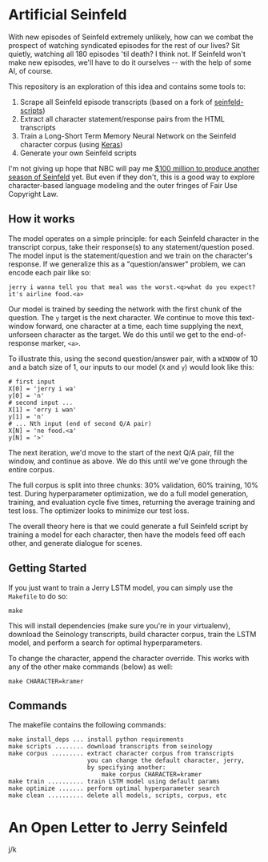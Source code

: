# Artificial Seinfeld

With new episodes of Seinfeld extremely unlikely, how can we combat the prospect of watching syndicated episodes for the rest of our lives? Sit quietly, watching all 180 episodes 'til death? I think not. If Seinfeld won't make new episodes, we'll have to do it ourselves -- with the help of some AI, of course.

This repository is an exploration of this idea and contains some tools to:

1.  Scrape all Seinfeld episode transcripts (based on a fork of [seinfeld-scripts](https://github.com/colinpollock/seinfeld-scripts))
2.  Extract all character statement/response pairs from the HTML transcripts
3.  Train a Long-Short Term Memory Neural Network on the Seinfeld character corpus (using [Keras](https://github.com/fchollet/keras))
4.  Generate your own Seinfeld scripts

I'm not giving up hope that NBC will pay me [$100 million to produce another season of Seinfeld](http://www.foxnews.com/entertainment/2012/05/29/qa-former-nbc-honcho-offered-jerry-seinfeld-over-100-million-for-one-more.html) yet. But even if they don't, this is a good way to explore character-based language modeling and the outer fringes of Fair Use Copyright Law.

## How it works

The model operates on a simple principle: for each Seinfeld character in the transcript corpus,
take their response(s) to any statement/question posed. The model input is the statement/question
and we train on the character's response. If we generalize this as a "question/answer" problem,
we can encode each pair like so:

    jerry i wanna tell you that meal was the worst.<q>what do you expect? it's airline food.<a>

Our model is trained by seeding the network with the first chunk of the question. The `y` target is
the next character. We continue to move this text-window forward, one character at a time, each time
supplying the next, unforseen character as the target. We do this until we get to the end-of-response
marker, `<a>`.

To illustrate this, using the second question/answer pair, with a `WINDOW` of 10 and a batch size
of 1, our inputs to our model (`X` and `y`) would look like this:

    # first input
    X[0] = 'jerry i wa'
    y[0] = 'n'
    # second input ...
    X[1] = 'erry i wan'
    y[1] = 'n'
    # ... Nth input (end of second Q/A pair)
    X[N] = 'ne food.<a'
    y[N] = '>'

The next iteration, we'd move to the start of the next Q/A pair, fill the window, and continue as above.
We do this until we've gone through the entire corpus.

The full corpus is split into three chunks: 30% validation, 60% training, 10% test. During hyperparameter
optimization, we do a full model generation, training, and evaluation cycle five times, returning the
average training and test loss. The optimizer looks to minimize our test loss.

The overall theory here is that we could generate a full Seinfeld script by training a model for
each character, then have the models feed off each other, and generate dialogue for scenes.

## Getting Started

If you just want to train a Jerry LSTM model, you can simply use the `Makefile` to do so:

    make

This will install dependencies (make sure you're in your virtualenv), download the
Seinology transcripts, build character corpus, train the LSTM
model, and perform a search for optimal hyperparameters.

To change the character, append the character override. This works with any of the
other make commands (below) as well:

    make CHARACTER=kramer

## Commands

The makefile contains the following commands:

    make install_deps ... install python requirements
    make scripts ........ download transcripts from seinology
    make corpus ......... extract character corpus from transcripts
                          you can change the default character, jerry,
                          by specifying another:
                              make corpus CHARACTER=kramer
    make train .......... train LSTM model using default params
    make optimize ....... perform optimal hyperparameter search
    make clean .......... delete all models, scripts, corpus, etc

# An Open Letter to Jerry Seinfeld

j/k
